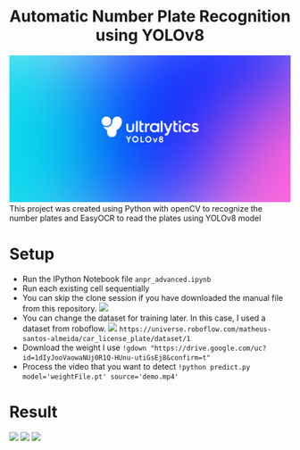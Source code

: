 <H1 align="center">Automatic Number Plate Recognition using YOLOv8</H1>

![alt text](https://github.com/WaduheX99/ANPR-YOLOv8/blob/main/img/yolov8.png)
This project was created using Python with openCV to recognize the number plates and EasyOCR to read the plates using YOLOv8 model

# Setup
- Run the IPython Notebook file
```anpr_advanced.ipynb```
- Run each existing cell sequentially
- You can skip the clone session if you have downloaded the manual file from this repository.
![](./img/clone.png)
- You can change the dataset for training later. In this case, I used a dataset from roboflow.
![](./img/data.png)
```https://universe.roboflow.com/matheus-santos-almeida/car_license_plate/dataset/1```
- Download the weight I use
```!gdown "https://drive.google.com/uc?id=1dIyJooVaowaNUj0R1Q-HUnu-utiGsEj8&confirm=t"```
- Process the video that you want to detect
```!python predict.py model='weightFile.pt' source='demo.mp4'```

# Result
![](./result/car1.gif)
![](./result/car2.gif)
![](./result/car3.gif)
